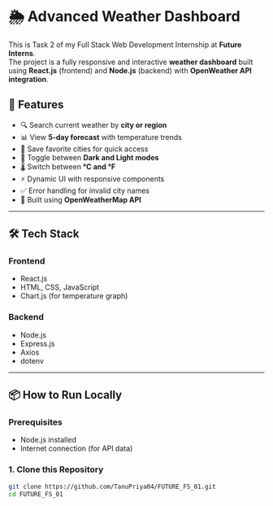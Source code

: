# 🌦️ Advanced Weather Dashboard

This is Task 2 of my Full Stack Web Development Internship at **Future Interns**.  
The project is a fully responsive and interactive **weather dashboard** built using **React.js** (frontend) and **Node.js** (backend) with **OpenWeather API integration**.

## 🚀 Features

- 🔍 Search current weather by **city or region**
- 📊 View **5-day forecast** with temperature trends
- 💾 Save favorite cities for quick access
- 🎨 Toggle between **Dark and Light modes**
- 🌡️ Switch between **°C and °F**
- ⚡ Dynamic UI with responsive components
- ✅ Error handling for invalid city names
- 🔗 Built using **OpenWeatherMap API**

---

## 🛠️ Tech Stack

### Frontend
- React.js
- HTML, CSS, JavaScript
- Chart.js (for temperature graph)

### Backend
- Node.js
- Express.js
- Axios
- dotenv

---

## 📦 How to Run Locally

### Prerequisites
- Node.js installed
- Internet connection (for API data)

### 1. Clone this Repository
```bash
git clone https://github.com/TanuPriya04/FUTURE_FS_01.git
cd FUTURE_FS_01
